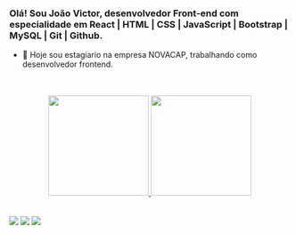 ### Olá! Sou João Victor, desenvolvedor Front-end com especialidade em React | HTML | CSS | JavaScript | Bootstrap | MySQL | Git | Github.

- 🔭 Hoje sou estagiario na empresa NOVACAP, trabalhando como desenvolvedor frontend.

<br>
<br>

<div align="center">
  <a href="https://github.com/joaovictodesousa">
  <img height="180em" src="https://github-readme-stats.vercel.app/api?username=matraf123&show_icons=true&theme=midnight-purple&include_all_commits=true&count_private=true"/>
  <img height="180em" src="https://github-readme-stats.vercel.app/api/top-langs/?username=joaovictodesousa&layout=compact&langs_count=7&theme=midnight-blue"/>
</div>
<br>
<br>
<div> 
  <a href="https://www.instagram.com/joaovictor_sr17/" target="_blank"><img src="https://img.shields.io/badge/-Instagram-%23E4405F?style=for-the-badge&logo=instagram&logoColor=white" target="_blank"></a>
  <a href = "mailto:joaovictorsr26@gmail.com"><img src="https://img.shields.io/badge/-Gmail-%23333?style=for-the-badge&logo=gmail&logoColor=white" target="_blank"></a>
  <a href="https://www.linkedin.com/in/joão-victor-0960b4243" target="_blank"><img src="https://img.shields.io/badge/-LinkedIn-%230077B5?style=for-the-badge&logo=linkedin&logoColor=white" target="_blank"></a> 
</div>
